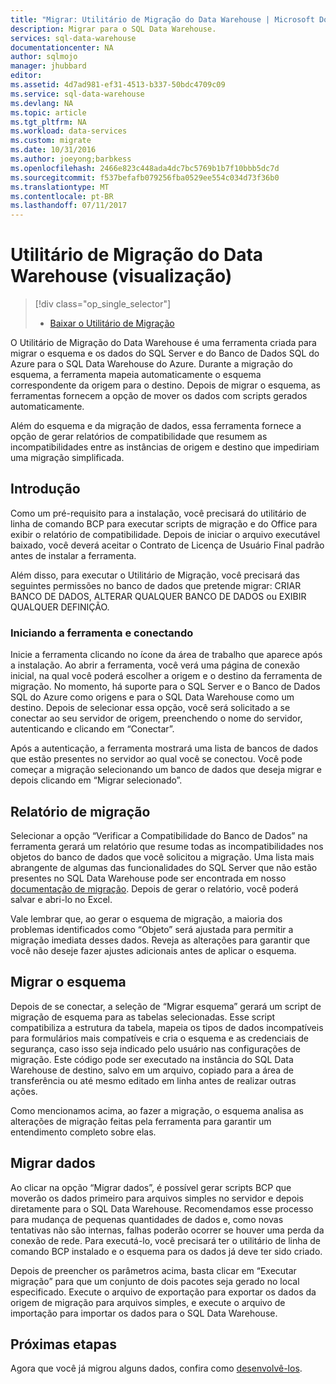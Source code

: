 ```yaml
---
title: "Migrar: Utilitário de Migração do Data Warehouse | Microsoft Docs"
description: Migrar para o SQL Data Warehouse.
services: sql-data-warehouse
documentationcenter: NA
author: sqlmojo
manager: jhubbard
editor: 
ms.assetid: 4d7ad981-ef31-4513-b337-50bdc4709c09
ms.service: sql-data-warehouse
ms.devlang: NA
ms.topic: article
ms.tgt_pltfrm: NA
ms.workload: data-services
ms.custom: migrate
ms.date: 10/31/2016
ms.author: joeyong;barbkess
ms.openlocfilehash: 2466e823c448ada4dc7bc5769b1b7f10bbb5dc7d
ms.sourcegitcommit: f537befafb079256fba0529ee554c034d73f36b0
ms.translationtype: MT
ms.contentlocale: pt-BR
ms.lasthandoff: 07/11/2017
---
```

# <a name="data-warehouse-migration-utility-preview"></a>Utilitário de Migração do Data Warehouse (visualização)
> [!div class="op_single_selector"]
> * [Baixar o Utilitário de Migração][Download Migration Utility]
> 
> 

O Utilitário de Migração do Data Warehouse é uma ferramenta criada para migrar o esquema e os dados do SQL Server e do Banco de Dados SQL do Azure para o SQL Data Warehouse do Azure. Durante a migração do esquema, a ferramenta mapeia automaticamente o esquema correspondente da origem para o destino. Depois de migrar o esquema, as ferramentas fornecem a opção de mover os dados com scripts gerados automaticamente.

Além do esquema e da migração de dados, essa ferramenta fornece a opção de gerar relatórios de compatibilidade que resumem as incompatibilidades entre as instâncias de origem e destino que impediriam uma migração simplificada.

## <a name="get-started"></a>Introdução
Como um pré-requisito para a instalação, você precisará do utilitário de linha de comando BCP para executar scripts de migração e do Office para exibir o relatório de compatibilidade. Depois de iniciar o arquivo executável baixado, você deverá aceitar o Contrato de Licença de Usuário Final padrão antes de instalar a ferramenta.

Além disso, para executar o Utilitário de Migração, você precisará das seguintes permissões no banco de dados que pretende migrar: CRIAR BANCO DE DADOS, ALTERAR QUALQUER BANCO DE DADOS ou EXIBIR QUALQUER DEFINIÇÃO.

### <a name="launching-the-tool-and-connecting"></a>Iniciando a ferramenta e conectando
Inicie a ferramenta clicando no ícone da área de trabalho que aparece após a instalação. Ao abrir a ferramenta, você verá uma página de conexão inicial, na qual você poderá escolher a origem e o destino da ferramenta de migração. No momento, há suporte para o SQL Server e o Banco de Dados SQL do Azure como origens e para o SQL Data Warehouse como um destino. Depois de selecionar essa opção, você será solicitado a se conectar ao seu servidor de origem, preenchendo o nome do servidor, autenticando e clicando em “Conectar”.

Após a autenticação, a ferramenta mostrará uma lista de bancos de dados que estão presentes no servidor ao qual você se conectou. Você pode começar a migração selecionando um banco de dados que deseja migrar e depois clicando em “Migrar selecionado”.

## <a name="migration-report"></a>Relatório de migração
Selecionar a opção “Verificar a Compatibilidade do Banco de Dados” na ferramenta gerará um relatório que resume todas as incompatibilidades nos objetos do banco de dados que você solicitou a migração. Uma lista mais abrangente de algumas das funcionalidades do SQL Server que não estão presentes no SQL Data Warehouse pode ser encontrada em nosso [documentação de migração][migration documentation]. Depois de gerar o relatório, você poderá salvar e abri-lo no Excel.

Vale lembrar que, ao gerar o esquema de migração, a maioria dos problemas identificados como “Objeto” será ajustada para permitir a migração imediata desses dados. Reveja as alterações para garantir que você não deseje fazer ajustes adicionais antes de aplicar o esquema.

## <a name="migrate-schema"></a>Migrar o esquema
Depois de se conectar, a seleção de “Migrar esquema” gerará um script de migração de esquema para as tabelas selecionadas. Esse script compatibiliza a estrutura da tabela, mapeia os tipos de dados incompatíveis para formulários mais compatíveis e cria o esquema e as credenciais de segurança, caso isso seja indicado pelo usuário nas configurações de migração. Este código pode ser executado na instância do SQL Data Warehouse de destino, salvo em um arquivo, copiado para a área de transferência ou até mesmo editado em linha antes de realizar outras ações.  

Como mencionamos acima, ao fazer a migração, o esquema analisa as alterações de migração feitas pela ferramenta para garantir um entendimento completo sobre elas.  

## <a name="migrate-data"></a>Migrar dados
Ao clicar na opção “Migrar dados”, é possível gerar scripts BCP que moverão os dados primeiro para arquivos simples no servidor e depois diretamente para o SQL Data Warehouse. Recomendamos esse processo para mudança de pequenas quantidades de dados e, como novas tentativas não são internas, falhas poderão ocorrer se houver uma perda da conexão de rede. Para executá-lo, você precisará ter o utilitário de linha de comando BCP instalado e o esquema para os dados já deve ter sido criado.

Depois de preencher os parâmetros acima, basta clicar em “Executar migração” para que um conjunto de dois pacotes seja gerado no local especificado. Execute o arquivo de exportação para exportar os dados da origem de migração para arquivos simples, e execute o arquivo de importação para importar os dados para o SQL Data Warehouse.

## <a name="next-steps"></a>Próximas etapas
Agora que você já migrou alguns dados, confira como [desenvolvê-los][develop].

<!--Image references-->

<!--Article references-->
[migration documentation]: sql-data-warehouse-overview-migrate.md
[develop]: sql-data-warehouse-overview-develop.md

<!--Other Web references--> 
[Download Migration Utility]: https://migrhoststorage.blob.core.windows.net/sqldwsample/DataWarehouseMigrationUtility.zip
